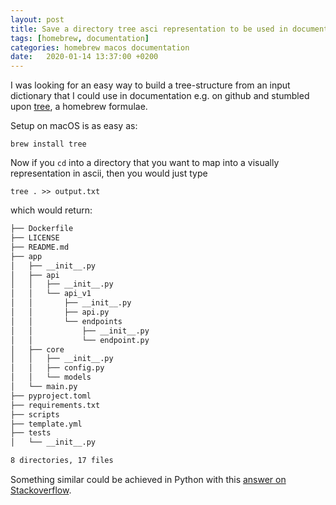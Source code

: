 ```yaml
---
layout: post
title: Save a directory tree asci representation to be used in documentations
tags: [homebrew, documentation]
categories: homebrew macos documentation
date:   2020-01-14 13:37:00 +0200
---
```

I was looking for an easy way to build a tree-structure from an input dictionary that I could use in documentation e.g. on github and stumbled upon [tree](http://mama.indstate.edu/users/ice/tree/), a homebrew formulae.

Setup on macOS is as easy as:

```
brew install tree
```

Now if you `cd` into a directory that you want to map into a visually representation in ascii, then you would just type

```
tree . >> output.txt
```

which would return:

```bash
├── Dockerfile
├── LICENSE
├── README.md
├── app
│   ├── __init__.py
│   ├── api
│   │   ├── __init__.py
│   │   └── api_v1
│   │       ├── __init__.py
│   │       ├── api.py
│   │       └── endpoints
│   │           ├── __init__.py
│   │           └── endpoint.py
│   ├── core
│   │   ├── __init__.py
│   │   ├── config.py
│   │   └── models
│   └── main.py
├── pyproject.toml
├── requirements.txt
├── scripts
├── template.yml
├── tests
│   └── __init__.py

8 directories, 17 files
```

Something similar could be achieved in Python with this [answer on Stackoverflow](https://stackoverflow.com/a/49912639).